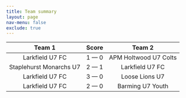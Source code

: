 ```yaml
---
title: Team summary
layout: page
nav-menu: false
exclude: true
---
```




|         Team 1          |    Score    |        Team 2         |
|:-----------------------:|:-----------:|:---------------------:|
|     Larkfield U7 FC     | 1 &mdash; 0 | APM Holtwood U7 Colts |
| Staplehurst Monarchs U7 | 2 &mdash; 1 |    Larkfield U7 FC    |
|     Larkfield U7 FC     | 3 &mdash; 0 |    Loose Lions U7     |
|     Larkfield U7 FC     | 2 &mdash; 0 |   Barming U7 Youth    |

 <br /><br /><br />